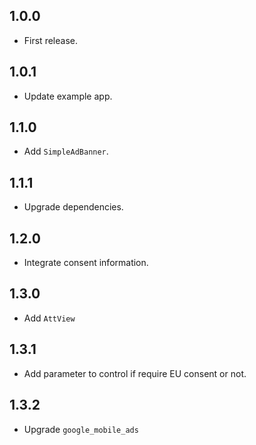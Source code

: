 ## 1.0.0
* First release.

## 1.0.1
* Update example app.

## 1.1.0
* Add `SimpleAdBanner`.

## 1.1.1
* Upgrade dependencies.

## 1.2.0
* Integrate consent information.

## 1.3.0
* Add `AttView`

## 1.3.1
* Add parameter to control if require EU consent or not.

## 1.3.2
* Upgrade `google_mobile_ads`
